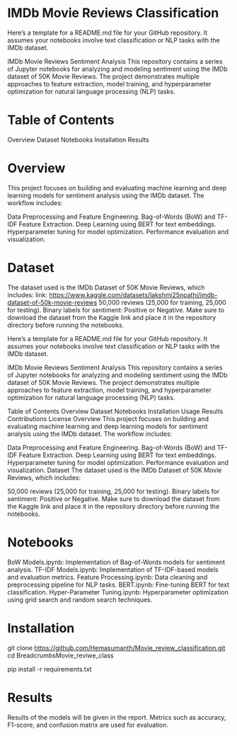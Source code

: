 # IMDb Movie Reviews Classification

Here’s a template for a README.md file for your GitHub repository. It assumes your notebooks involve text classification or NLP tasks with the IMDb dataset.

IMDb Movie Reviews Sentiment Analysis
This repository contains a series of Jupyter notebooks for analyzing and modeling sentiment using the IMDb dataset of 50K Movie Reviews. 
The project demonstrates multiple approaches to feature extraction, model training, and hyperparameter optimization for natural language processing (NLP) tasks.

# Table of Contents
Overview
Dataset
Notebooks
Installation
Results


# Overview
This project focuses on building and evaluating machine learning and deep learning models for sentiment analysis using the IMDb dataset. The workflow includes:

Data Preprocessing and Feature Engineering.
Bag-of-Words (BoW) and TF-IDF Feature Extraction.
Deep Learning using BERT for text embeddings.
Hyperparameter tuning for model optimization.
Performance evaluation and visualization.

# Dataset
The dataset used is the IMDb Dataset of 50K Movie Reviews, which includes:
link: https://www.kaggle.com/datasets/lakshmi25npathi/imdb-dataset-of-50k-movie-reviews
50,000 reviews (25,000 for training, 25,000 for testing).
Binary labels for sentiment: Positive or Negative.
Make sure to download the dataset from the Kaggle link and place it in the repository directory before running the notebooks.


Here’s a template for a README.md file for your GitHub repository. It assumes your notebooks involve text classification or NLP tasks with the IMDb dataset.

IMDb Movie Reviews Sentiment Analysis
This repository contains a series of Jupyter notebooks for analyzing and modeling sentiment using the IMDb dataset of 50K Movie Reviews. The project demonstrates multiple approaches to feature extraction, model training, and hyperparameter optimization for natural language processing (NLP) tasks.

Table of Contents
Overview
Dataset
Notebooks
Installation
Usage
Results
Contributions
License
Overview
This project focuses on building and evaluating machine learning and deep learning models for sentiment analysis using the IMDb dataset. The workflow includes:

Data Preprocessing and Feature Engineering.
Bag-of-Words (BoW) and TF-IDF Feature Extraction.
Deep Learning using BERT for text embeddings.
Hyperparameter tuning for model optimization.
Performance evaluation and visualization.
Dataset
The dataset used is the IMDb Dataset of 50K Movie Reviews, which includes:

50,000 reviews (25,000 for training, 25,000 for testing).
Binary labels for sentiment: Positive or Negative.
Make sure to download the dataset from the Kaggle link and place it in the repository directory before running the notebooks.

# Notebooks
BoW Models.ipynb: Implementation of Bag-of-Words models for sentiment analysis.
TF-IDF Models.ipynb: Implementation of TF-IDF-based models and evaluation metrics.
Feature Processing.ipynb: Data cleaning and preprocessing pipeline for NLP tasks.
BERT.ipynb: Fine-tuning BERT for text classification.
Hyper-Parameter Tuning.ipynb: Hyperparameter optimization using grid search and random search techniques.

# Installation

git clone https://github.com/Hemasumanth/Movie_review_classification.git
cd BreadcrumbsMovie_reviwe_class

pip install -r requirements.txt

# Results

Results of the models will be given in the report. Metrics such as accuracy, F1-score, and confusion matrix are used for evaluation.









